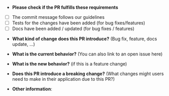 * **Please check if the PR fulfills these requirements**  

* [ ] The commit message follows our guidelines  
* [ ] Tests for the changes have been added (for bug fixes/features)  
* [ ] Docs have been added / updated (for bug fixes / features)  

* **What kind of change does this PR introduce?** (Bug fix, feature, docs update, ...)  

* **What is the current behavior?** (You can also link to an open issue here)  

* **What is the new behavior?** (if this is a feature change)  

* **Does this PR introduce a breaking change?** (What changes might users need to make in their application due to this PR?)  

* **Other information**:  
